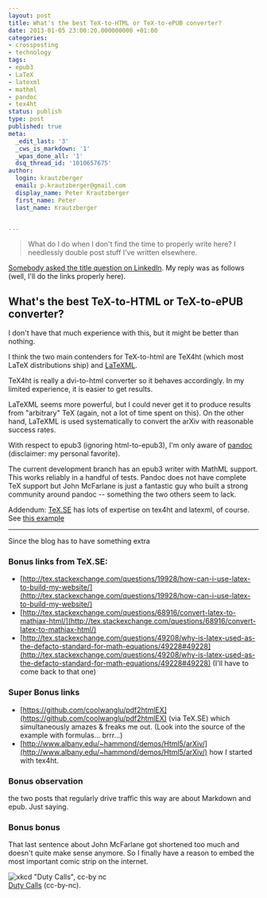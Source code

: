 ```yaml
---
layout: post
title: What's the best TeX-to-HTML or TeX-to-ePUB converter?
date: 2013-01-05 23:00:20.000000000 +01:00
categories:
- crossposting
- technology
tags:
- epub3
- LaTeX
- latexml
- mathml
- pandoc
- tex4ht
status: publish
type: post
published: true
meta:
  _edit_last: '3'
  _cws_is_markdown: '1'
  _wpas_done_all: '1'
  dsq_thread_id: '1010657675'
author:
  login: krautzberger
  email: p.krautzberger@gmail.com
  display_name: Peter Krautzberger
  first_name: Peter
  last_name: Krautzberger


---
```


> What do I do when I don't find the time to properly write here? I needlessly double post stuff I've written elsewhere.

[Somebody asked the title question on LinkedIn](http://www.linkedin.com/groups/Whats-best-TeXtoHTML-TeXtoePUB-converter-3772588.S.200461734). My reply was as follows (well, I'll do the links properly here).

## What's the best TeX-to-HTML or TeX-to-ePUB converter?

I don't have that much experience with this, but it might be better than nothing.

I think the two main contenders for TeX-to-html are TeX4ht (which most LaTeX distributions ship) and [LaTeXML](http://dlmf.nist.gov/LaTeXML/).

TeX4ht is really a dvi-to-html converter so it behaves accordingly. In my limited experience, it is easier to get results.

LaTeXML seems more powerful, but I could never get it to produce results from "arbitrary" TeX (again, not a lot of time spent on this). On the other hand, LaTeXML is used systematically to convert the arXiv with reasonable success rates.

With respect to epub3 (ignoring html-to-epub3), I'm only aware of [pandoc](http://www.johnmacfarlane.net/pandoc/) (disclaimer: my personal favorite).

The current development branch has an epub3 writer with MathML support. This works reliably in a handful of tests. Pandoc does not have complete TeX support but John McFarlane is just a fantastic guy who built a strong community around pandoc -- something the two others seem to lack.

Addendum: [TeX.SE](http://tex.stackexchange.com/) has lots of expertise on tex4ht and latexml, of course. See [this example](http://tex.stackexchange.com/questions/43847/why-havent-any-tex-html-converters-been-updated-to-use-current-web-standards-s)

* * *

Since the blog has to have something extra

### Bonus links from TeX.SE:

*   [http://tex.stackexchange.com/questions/19928/how-can-i-use-latex-to-build-my-website/](http://tex.stackexchange.com/questions/19928/how-can-i-use-latex-to-build-my-website/)
*   [http://tex.stackexchange.com/questions/68916/convert-latex-to-mathjax-html/](http://tex.stackexchange.com/questions/68916/convert-latex-to-mathjax-html/)
*   [http://tex.stackexchange.com/questions/49208/why-is-latex-used-as-the-defacto-standard-for-math-equations/49228#49228](http://tex.stackexchange.com/questions/49208/why-is-latex-used-as-the-defacto-standard-for-math-equations/49228#49228) (I'll have to come back to that one)

### Super Bonus links

*   [https://github.com/coolwanglu/pdf2htmlEX](https://github.com/coolwanglu/pdf2htmlEX) (via TeX.SE) which simultaneously amazes & freaks me out. (Look into the source of the example with formulas... brrr...)
*   [http://www.albany.edu/~hammond/demos/Html5/arXiv/](http://www.albany.edu/~hammond/demos/Html5/arXiv/) how I started with tex4ht.

### Bonus observation

the two posts that regularly drive traffic this way are about Markdown and epub. Just saying.

### Bonus bonus

That last sentence about John McFarlane got shortened too much and doesn't quite make sense anymore. So I finally have a reason to embed the most important comic strip on the internet.

![xkcd "Duty Calls", cc-by nc](assets/duty_calls.png)  
[Duty Calls](http://xkcd.com/386/) (cc-by-nc).